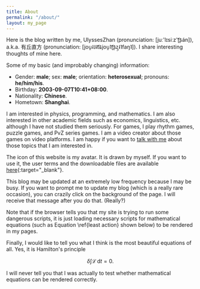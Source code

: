 ```yaml
---
title: About
permalink: "/about/"
layout: my_page
---
```


Here is the blog written by me,
UlyssesZhan (pronunciation: [juː\'lɪsiːz\'ʈ͡ʂán]),
a.k.a. 有丘直方 (pronunciation: [jou̯˨˩˨t͡ɕjou̯˥ʈ͡ʂʐ̩˨˥faŋ˥]).
I share interesting thoughts of mine here.

Some of my basic (and improbably changing) information:

- Gender: **male**;
sex: **male**;
orientation: **heterosexual**;
pronouns: **he/him/his**.
- Birthday: **2003-09-07T10:41+08:00**.
- Nationality: **Chinese**.
- Hometown: **Shanghai**.

I am interested in physics, programming, and mathematics.
I am also interested in other academic fields such as economics, linguistics, etc.
although I have not studied them seriously.
For games, I play rhythm games, puzzle games, and PvZ series games.
I am a video creator about those games on video platforms.
I am happy if you want to [talk with me](/contact)
about those topics that I am interested in.

The icon of this website is my avatar.
It is drawn by myself.
If you want to use it, the user terms and the downloadable files are
available [here](https://github.com/UlyssesZh/drawings){:target="_blank"}.

This blog may be updated at an extremely low frequency because
I may be busy.
If you want to prompt me to update my blog
(which is a really rare occasion),
you can crazily click on the background of the page.
I will receive that message after you do that. (Really?)

Note that if the browser tells you that my site is trying to run
some dangerous scripts, it is just loading necessary scripts for
mathematical equations
(such as Equation \ref{least action} shown below)
to be rendered in my pages.

Finally, I would like to tell you what I think is the most beautiful
equations of all.
Yes, it is Hamilton's principle

$$
\begin{equation}
    \delta\int\mathcal L\,\mathrm dt=0.
    \label{least action}
\end{equation}
$$

I will never tell you that I was actually to test whether
mathematical equations can be rendered correctly.
